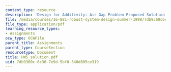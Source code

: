```yaml
---
content_type: resource
description: 'Design for Additivity: Air Gap Problem Proposed Solution'
file: /media/courses/16-881-robust-system-design-summer-1998/7db9360c6c367e9d5bf0540d805ce319_HW5_solution.pdf
file_type: application/pdf
learning_resource_types:
- Assignments
ocw_type: OCWFile
parent_title: Assignments
parent_type: CourseSection
resourcetype: Document
title: HW5_solution.pdf
uid: 7db9360c-6c36-7e9d-5bf0-540d805ce319
---
```

